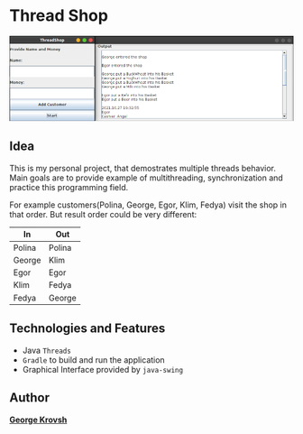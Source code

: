 # Thread Shop

![](Resources/readme-images/top-example.png)

## Idea
  This is my personal project, that demostrates multiple threads behavior. 
  Main goals are to provide example of multithreading, synchronization and practice this programming field.
  
  For example customers(Polina, George, Egor, Klim, Fedya) visit the shop in that order.
  But result order could be very different:
  
|  In  | Out  |
| ------------- | -------------- |
| Polina | Polina  |
| George   | Klim |
| Egor | Egor |
| Klim   |Fedya |
| Fedya   |George |----------------------------

## Technologies and Features
  - Java `Threads`
  - `Gradle` to build and run the application
  - Graphical Interface provided by `java-swing`

## Author
**[George Krovsh](https://github.com/gosha-krovsh)**
